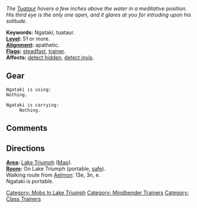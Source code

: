 *The [Tuataur](Tuataurs.md "wikilink") hovers a few inches above the
water in a meditative position. His third eye is the only one open, and
it glares at you for intruding upon his solitude.*

**Keywords:** Ngataki, tuataur.  
**[Level](Level.md "wikilink"):** 51 or more.  
**[Alignment](Alignment.md "wikilink"):** apathetic.  
**[Flags](:Category:_Mob_Types.md "wikilink"):**
[steadfast](Sentinel_Mobs.md "wikilink"),
[trainer](:Category:_Trainers.md "wikilink").  
**Affects:** [detect hidden](Detect_Hidden.md "wikilink"), [detect
invis](Detect_Invis.md "wikilink").  

## Gear

`Ngataki is using:`  
`Nothing.`

`Ngataki is carrying:`  
`     Nothing.`

## Comments

## Directions

**[Area](:Category:_Areas.md "wikilink"):** [Lake
Triumph](:Category:_Lake_Triumph.md "wikilink")
([Map](Lake_Triumph_Map.md "wikilink")).  
**[Room](:Category:_Rooms.md "wikilink"):** On Lake Triumph (portable,
[safe](Safe_Rooms.md "wikilink")).  
Walking route from [Aelmon](Aelmon.md "wikilink"): 13e, 3n, e.  
Ngataki is portable.  

[Category: Mobs In Lake
Triumph](Category:_Mobs_In_Lake_Triumph "wikilink") [Category:
Mindbender Trainers](Category:_Mindbender_Trainers "wikilink")
[Category: Class Trainers](Category:_Class_Trainers "wikilink")
